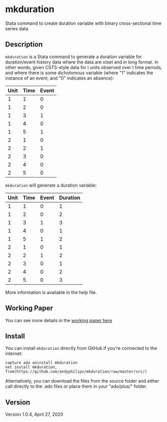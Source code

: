 # mkduration
Stata command to create duration variable with binary cross-sectional time series data

## Description
`mkduration` is a Stata command to generate a duration variable for duration/event history data where the data are xtset and in long format. In other words, given CSTS-style data for i units observed over t time periods, and where there is some dichotomous variable (where "1" indicates the instance of an event, and "0" indicates an absence):

| Unit | Time | Event |
|------|------|-------|
| 1    | 1    | 0     |
| 1    | 2    | 0     |
| 1    | 3    | 1     |
| 1    | 4    | 0     |
| 1    | 5    | 1     |
| 2    | 1    | 0     |
| 2    | 2    | 1     |
| 2    | 3    | 0     |
| 2    | 4    | 0     |
| 2    | 5    | 0     |

`mkduration` will generate a duration variable:

| Unit | Time | Event | Duration |
|------|------|-------|----------|
| 1 | 1 | 0 | 1 |
| 1 | 2 | 0 | 2 |
| 1 | 3 | 1 | 3 |
| 1 | 4 | 0 | 1 |
| 1 | 5 | 1 | 2 |
| 2 | 1 | 0 | 1 |
| 2 | 2 | 1 | 2 |
| 2 | 3 | 0 | 1 |
| 2 | 4 | 0 | 2 |
| 2 | 5 | 0 | 3 |

More information is available in the help file.

## Working Paper
You can see more details in the [working paper here](https://github.com/andyphilips/mkduration/blob/master/Philips-mkduration%20paper.pdf)

## Install
You can install `mkduration` directly from GitHub if you're connected to the internet:
```
capture ado uninstall mkduration
net install mkduration, from(https://github.com/andyphilips/mkduration/raw/master/src/)
```
Alternatively, you can download the files from the source folder and either call directly to the .ado files or place them in your "ado/plus/" folder.

## Version
Version 1.0.4, April 27, 2020
